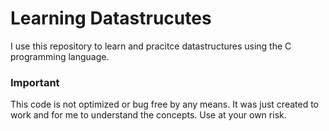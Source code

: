 # Learning Datastrucutes
I use this repository to learn and pracitce datastructures using the C programming language.

### Important
This code is not optimized or bug free by any means. It was just created to work and for me to understand the concepts. Use at your own risk.
